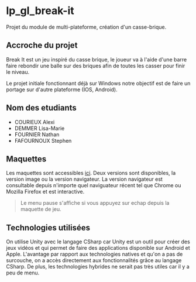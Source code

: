# lp_gl_break-it
Projet du module de multi-plateforme, création d'un casse-brique.

## Accroche du projet

Break It est un jeu inspiré du casse brique, le joueur va à l'aide d'une barre faire rebondir une balle sur des briques afin de toutes les casser pour finir le niveau.

Le projet initiale fonctionnant déjà sur Windows notre objectif est de faire un portage sur d'autre plateforme (IOS, Android).

## Nom des etudiants
- COURIEUX Alexi
- DEMMER Lisa-Marie
- FOURNIER Nathan
- FAFOURNOUX Stephen

## Maquettes
Les maquettes sont accessibles [ici](https://github.com/AlexiGhost/lp_crossplateforme__break-it/tree/master/Documentation/Maquettes).
Deux versions sont disponibles, la version image ou la version navigateur.
La version navigateur est consultable depuis n'importe quel naviguateur récent tel que Chrome ou Mozilla Firefox et est interactive.
> Le menu pause s'affiche si vous appuyez sur echap depuis la maquette de jeu.

## Technologies utilisées
On utilise Unity avec le langage CSharp car Unity est un outil pour créer des jeux vidéos et qui permet de faire des applications disponible sur Android et Apple. L'avantage par rapport aux technologies natives et qu'on a pas de surcouche, on a accès directement aux fonctionnalités grâce au langage CSharp. De plus, les technologies hybrides ne serait pas très utiles car il y a peu de menu.
